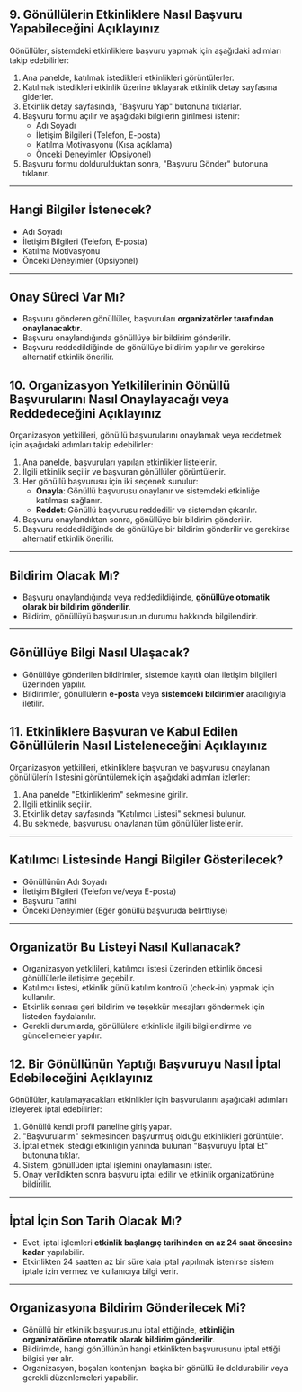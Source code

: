 ## 9. Gönüllülerin Etkinliklere Nasıl Başvuru Yapabileceğini Açıklayınız

Gönüllüler, sistemdeki etkinliklere başvuru yapmak için aşağıdaki adımları takip edebilirler:

1. Ana panelde, katılmak istedikleri etkinlikleri görüntülerler.
2. Katılmak istedikleri etkinlik üzerine tıklayarak etkinlik detay sayfasına giderler.
3. Etkinlik detay sayfasında, "Başvuru Yap" butonuna tıklarlar.
4. Başvuru formu açılır ve aşağıdaki bilgilerin girilmesi istenir:
   - Adı Soyadı
   - İletişim Bilgileri (Telefon, E-posta)
   - Katılma Motivasyonu (Kısa açıklama)
   - Önceki Deneyimler (Opsiyonel)
5. Başvuru formu doldurulduktan sonra, "Başvuru Gönder" butonuna tıklanır.

---

## Hangi Bilgiler İstenecek?
- Adı Soyadı
- İletişim Bilgileri (Telefon, E-posta)
- Katılma Motivasyonu
- Önceki Deneyimler (Opsiyonel)

---

## Onay Süreci Var Mı?
- Başvuru gönderen gönüllüler, başvuruları **organizatörler tarafından onaylanacaktır**.
- Başvuru onaylandığında gönüllüye bir bildirim gönderilir.
- Başvuru reddedildiğinde de gönüllüye bildirim yapılır ve gerekirse alternatif etkinlik önerilir.

## 10. Organizasyon Yetkililerinin Gönüllü Başvurularını Nasıl Onaylayacağı veya Reddedeceğini Açıklayınız

Organizasyon yetkilileri, gönüllü başvurularını onaylamak veya reddetmek için aşağıdaki adımları takip edebilirler:

1. Ana panelde, başvuruları yapılan etkinlikler listelenir.
2. İlgili etkinlik seçilir ve başvuran gönüllüler görüntülenir.
3. Her gönüllü başvurusu için iki seçenek sunulur:
   - **Onayla**: Gönüllü başvurusu onaylanır ve sistemdeki etkinliğe katılması sağlanır.
   - **Reddet**: Gönüllü başvurusu reddedilir ve sistemden çıkarılır.
4. Başvuru onaylandıktan sonra, gönüllüye bir bildirim gönderilir.
5. Başvuru reddedildiğinde de gönüllüye bir bildirim gönderilir ve gerekirse alternatif etkinlik önerilir.

---

## Bildirim Olacak Mı?
- Başvuru onaylandığında veya reddedildiğinde, **gönüllüye otomatik olarak bir bildirim gönderilir**.
- Bildirim, gönüllüyü başvurusunun durumu hakkında bilgilendirir.

---

## Gönüllüye Bilgi Nasıl Ulaşacak?
- Gönüllüye gönderilen bildirimler, sistemde kayıtlı olan iletişim bilgileri üzerinden yapılır.
- Bildirimler, gönüllülerin **e-posta** veya **sistemdeki bildirimler** aracılığıyla iletilir.

## 11. Etkinliklere Başvuran ve Kabul Edilen Gönüllülerin Nasıl Listeleneceğini Açıklayınız

Organizasyon yetkilileri, etkinliklere başvuran ve başvurusu onaylanan gönüllülerin listesini görüntülemek için aşağıdaki adımları izlerler:

1. Ana panelde "Etkinliklerim" sekmesine girilir.
2. İlgili etkinlik seçilir.
3. Etkinlik detay sayfasında "Katılımcı Listesi" sekmesi bulunur.
4. Bu sekmede, başvurusu onaylanan tüm gönüllüler listelenir.

---

## Katılımcı Listesinde Hangi Bilgiler Gösterilecek?
- Gönüllünün Adı Soyadı
- İletişim Bilgileri (Telefon ve/veya E-posta)
- Başvuru Tarihi
- Önceki Deneyimler (Eğer gönüllü başvuruda belirttiyse)

---

## Organizatör Bu Listeyi Nasıl Kullanacak?
- Organizasyon yetkilileri, katılımcı listesi üzerinden etkinlik öncesi gönüllülerle iletişime geçebilir.
- Katılımcı listesi, etkinlik günü katılım kontrolü (check-in) yapmak için kullanılır.
- Etkinlik sonrası geri bildirim ve teşekkür mesajları göndermek için listeden faydalanılır.
- Gerekli durumlarda, gönüllülere etkinlikle ilgili bilgilendirme ve güncellemeler yapılır.

## 12. Bir Gönüllünün Yaptığı Başvuruyu Nasıl İptal Edebileceğini Açıklayınız

Gönüllüler, katılamayacakları etkinlikler için başvurularını aşağıdaki adımları izleyerek iptal edebilirler:

1. Gönüllü kendi profil paneline giriş yapar.
2. "Başvurularım" sekmesinden başvurmuş olduğu etkinlikleri görüntüler.
3. İptal etmek istediği etkinliğin yanında bulunan "Başvuruyu İptal Et" butonuna tıklar.
4. Sistem, gönüllüden iptal işlemini onaylamasını ister.
5. Onay verildikten sonra başvuru iptal edilir ve etkinlik organizatörüne bildirilir.

---

## İptal İçin Son Tarih Olacak Mı?
- Evet, iptal işlemleri **etkinlik başlangıç tarihinden en az 24 saat öncesine kadar** yapılabilir.
- Etkinlikten 24 saatten az bir süre kala iptal yapılmak istenirse sistem iptale izin vermez ve kullanıcıya bilgi verir.

---

## Organizasyona Bildirim Gönderilecek Mi?
- Gönüllü bir etkinlik başvurusunu iptal ettiğinde, **etkinliğin organizatörüne otomatik olarak bildirim gönderilir**.
- Bildirimde, hangi gönüllünün hangi etkinlikten başvurusunu iptal ettiği bilgisi yer alır.
- Organizasyon, boşalan kontenjanı başka bir gönüllü ile doldurabilir veya gerekli düzenlemeleri yapabilir.

